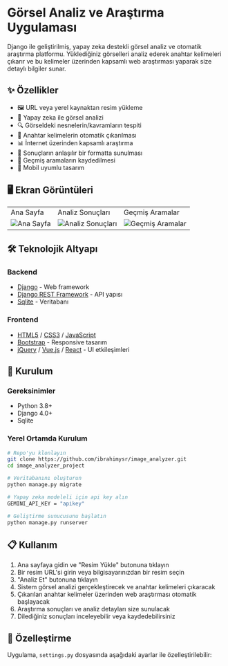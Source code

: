 # Görsel Analiz ve Araştırma Uygulaması


Django ile geliştirilmiş, yapay zeka destekli görsel analiz ve otomatik araştırma platformu. Yüklediğiniz görselleri analiz ederek anahtar kelimeleri çıkarır ve bu kelimeler üzerinden kapsamlı web araştırması yaparak size detaylı bilgiler sunar.

## ✨ Özellikler

- 🖼️ URL veya yerel kaynaktan resim yükleme
- 🤖 Yapay zeka ile görsel analizi
- 🔍 Görseldeki nesnelerin/kavramların tespiti
- 🔑 Anahtar kelimelerin otomatik çıkarılması
- 📊 İnternet üzerinden kapsamlı araştırma
- 📝 Sonuçların anlaşılır bir formatta sunulması
- 💾 Geçmiş aramaların kaydedilmesi
- 📱 Mobil uyumlu tasarım

## 🖥️ Ekran Görüntüleri

<table>
    <tr>
    <td>Ana Sayfa</td>
    <td>Analiz Sonuçları</td>
    <td>Geçmiş Aramalar</td>
  </tr>
  <tr>
    <td><img src="https://i.imgur.com/AUCKF2l.png" alt="Ana Sayfa" /></td>
    <td><img src="https://i.imgur.com/OIP3piy.png" alt="Analiz Sonuçları" /></td>
    <td><img src="https://i.imgur.com/rWJkhTP.png" alt="Geçmiş Aramalar" /></td>
  </tr>


</table>

## 🛠️ Teknolojik Altyapı

### Backend
- [Django](https://www.djangoproject.com/) - Web framework
- [Django REST Framework](https://www.django-rest-framework.org/) - API yapısı
- [Sqlite](https://www.sqlite.org/) - Veritabanı


### Frontend
- [HTML5](https://developer.mozilla.org/en-US/docs/Web/HTML) / [CSS3](https://developer.mozilla.org/en-US/docs/Web/CSS) / [JavaScript](https://developer.mozilla.org/en-US/docs/Web/JavaScript)
- [Bootstrap](https://getbootstrap.com/) - Responsive tasarım
- [jQuery](https://jquery.com/) / [Vue.js](https://vuejs.org/) / [React](https://reactjs.org/) - UI etkileşimleri

## 🚀 Kurulum

### Gereksinimler
- Python 3.8+
- Django 4.0+
- Sqlite


### Yerel Ortamda Kurulum

```bash
# Repo'yu klonlayın
git clone https://github.com/ibrahimysr/image_analyzer.git
cd image_analyzer_project

# Veritabanını oluşturun
python manage.py migrate

# Yapay zeka modeleli için api key alın
GEMINI_API_KEY = "apikey"

# Geliştirme sunucusunu başlatın
python manage.py runserver
```



## 📋 Kullanım

1. Ana sayfaya gidin ve "Resim Yükle" butonuna tıklayın
2. Bir resim URL'si girin veya bilgisayarınızdan bir resim seçin
3. "Analiz Et" butonuna tıklayın
4. Sistem görsel analizi gerçekleştirecek ve anahtar kelimeleri çıkaracak
5. Çıkarılan anahtar kelimeler üzerinden web araştırması otomatik başlayacak
6. Araştırma sonuçları ve analiz detayları size sunulacak
7. Dilediğiniz sonuçları inceleyebilir veya kaydedebilirsiniz

## 🔧 Özelleştirme

Uygulama, `settings.py` dosyasında aşağıdaki ayarlar ile özelleştirilebilir:


